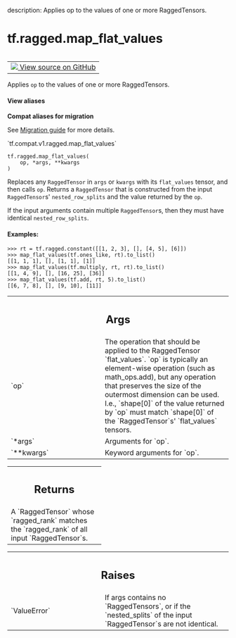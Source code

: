 description: Applies op to the values of one or more RaggedTensors.

<div itemscope itemtype="http://developers.google.com/ReferenceObject">
<meta itemprop="name" content="tf.ragged.map_flat_values" />
<meta itemprop="path" content="Stable" />
</div>

# tf.ragged.map_flat_values

<!-- Insert buttons and diff -->

<table class="tfo-notebook-buttons tfo-api nocontent" align="left">
<td>
  <a target="_blank" href="https://github.com/tensorflow/tensorflow/blob/r2.4/tensorflow/python/ops/ragged/ragged_functional_ops.py#L32-L116">
    <img src="https://www.tensorflow.org/images/GitHub-Mark-32px.png" />
    View source on GitHub
  </a>
</td>
</table>



Applies `op` to the values of one or more RaggedTensors.

<section class="expandable">
  <h4 class="showalways">View aliases</h4>
  <p>
<b>Compat aliases for migration</b>
<p>See
<a href="https://www.tensorflow.org/guide/migrate">Migration guide</a> for
more details.</p>
<p>`tf.compat.v1.ragged.map_flat_values`</p>
</p>
</section>

<pre class="devsite-click-to-copy prettyprint lang-py tfo-signature-link">
<code>tf.ragged.map_flat_values(
    op, *args, **kwargs
)
</code></pre>



<!-- Placeholder for "Used in" -->

Replaces any `RaggedTensor` in `args` or `kwargs` with its `flat_values`
tensor, and then calls `op`.  Returns a `RaggedTensor` that is constructed
from the input `RaggedTensor`s' `nested_row_splits` and the value returned by
the `op`.

If the input arguments contain multiple `RaggedTensor`s, then they must have
identical `nested_row_splits`.

#### Examples:



```
>>> rt = tf.ragged.constant([[1, 2, 3], [], [4, 5], [6]])
>>> map_flat_values(tf.ones_like, rt).to_list()
[[1, 1, 1], [], [1, 1], [1]]
>>> map_flat_values(tf.multiply, rt, rt).to_list()
[[1, 4, 9], [], [16, 25], [36]]
>>> map_flat_values(tf.add, rt, 5).to_list()
[[6, 7, 8], [], [9, 10], [11]]
```

<!-- Tabular view -->
 <table class="responsive fixed orange">
<colgroup><col width="214px"><col></colgroup>
<tr><th colspan="2"><h2 class="add-link">Args</h2></th></tr>

<tr>
<td>
`op`
</td>
<td>
The operation that should be applied to the RaggedTensor `flat_values`.
`op` is typically an element-wise operation (such as math_ops.add), but
any operation that preserves the size of the outermost dimension can be
used.  I.e., `shape[0]` of the value returned by `op` must match
`shape[0]` of the `RaggedTensor`s' `flat_values` tensors.
</td>
</tr><tr>
<td>
`*args`
</td>
<td>
Arguments for `op`.
</td>
</tr><tr>
<td>
`**kwargs`
</td>
<td>
Keyword arguments for `op`.
</td>
</tr>
</table>



<!-- Tabular view -->
 <table class="responsive fixed orange">
<colgroup><col width="214px"><col></colgroup>
<tr><th colspan="2"><h2 class="add-link">Returns</h2></th></tr>
<tr class="alt">
<td colspan="2">
A `RaggedTensor` whose `ragged_rank` matches the `ragged_rank` of all
input `RaggedTensor`s.
</td>
</tr>

</table>



<!-- Tabular view -->
 <table class="responsive fixed orange">
<colgroup><col width="214px"><col></colgroup>
<tr><th colspan="2"><h2 class="add-link">Raises</h2></th></tr>

<tr>
<td>
`ValueError`
</td>
<td>
If args contains no `RaggedTensors`, or if the `nested_splits`
of the input `RaggedTensor`s are not identical.
</td>
</tr>
</table>

